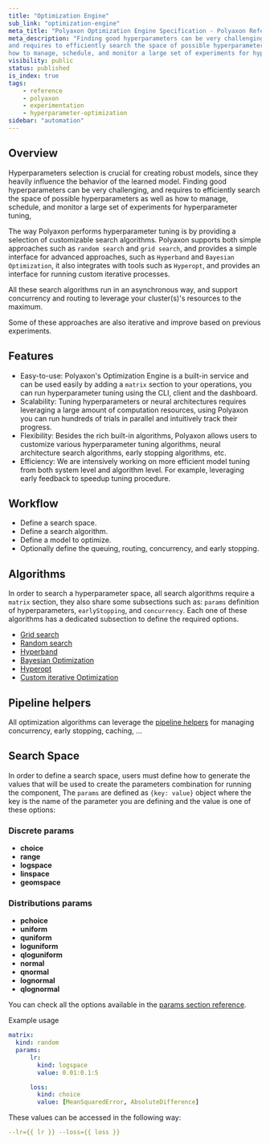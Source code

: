 ```yaml
---
title: "Optimization Engine"
sub_link: "optimization-engine"
meta_title: "Polyaxon Optimization Engine Specification - Polyaxon References"
meta_description: "Finding good hyperparameters can be very challenging,
and requires to efficiently search the space of possible hyperparameters as well as
how to manage, schedule, and monitor a large set of experiments for hyperparameter tuning, Polyaxon Optimization Engine tries to simplify this by exposing a set of search algorithms."
visibility: public
status: published
is_index: true
tags:
    - reference
    - polyaxon
    - experimentation
    - hyperparameter-optimization
sidebar: "automation"
---
```


## Overview

Hyperparameters selection is crucial for creating robust models,
since they heavily influence the behavior of the learned model.
Finding good hyperparameters can be very challenging,
and requires to efficiently search the space of possible hyperparameters as well as
how to manage, schedule, and monitor a large set of experiments for hyperparameter tuning,

The way Polyaxon performs hyperparameter tuning is by providing a selection of customizable search algorithms.
Polyaxon supports both simple approaches such as `random search` and `grid search`, and provides a simple interface for
advanced approaches, such as `Hyperband` and `Bayesian Optimization`, it also integrates with tools such as `Hyperopt`,
and provides an interface for running custom iterative processes.

All these search algorithms run in an asynchronous way, and support concurrency and routing to leverage your cluster(s)'s resources to the maximum.

Some of these approaches are also iterative and improve based on previous experiments.

## Features

 * Easy-to-use: Polyaxon's Optimization Engine is a built-in service and can be used easily by adding a `matrix` section to your operations, you can run hyperparameter tuning using the CLI, client and the dashboard.
 * Scalability: Tuning hyperparameters or neural architectures requires leveraging a large amount of computation resources, using Polyaxon you can run hundreds of trials in parallel and intuitively track their progress.
 * Flexibility: Besides the rich built-in algorithms, Polyaxon allows users to customize various hyperparameter tuning algorithms, neural architecture search algorithms, early stopping algorithms, etc.
 * Efficiency: We are intensively working on more efficient model tuning from both system level and algorithm level. For example, leveraging early feedback to speedup tuning procedure.

## Workflow

 * Define a search space.
 * Define a search algorithm.
 * Define a model to optimize.
 * Optionally define the queuing, routing, concurrency, and early stopping.

## Algorithms

In order to search a hyperparameter space, all search algorithms require a `matrix` section,
they also share some subsections such as: `params` definition of hyperparameters, `earlyStopping`, and `concurrency`.
Each one of these algorithms has a dedicated subsection to define the required options.

 * [Grid search](/docs/automation/optimization-engine/grid-search/)
 * [Random search](/docs/automation/optimization-engine/random-search/)
 * [Hyperband](/docs/automation/optimization-engine/hyperband/)
 * [Bayesian Optimization](/docs/automation/optimization-engine/bayesian-optimization/)
 * [Hyperopt](/docs/automation/optimization-engine/bayesian-optimization/)
 * [Custom iterative Optimization](/docs/automation/optimization-engine/iterative/)

## Pipeline helpers

All optimization algorithms can leverage the [pipeline helpers](/docs/automation/helpers/) for managing concurrency, early stopping, caching, ...

## Search Space

In order to define a search space, users must define how to generate the values that will be used to create
the parameters combination for running the component, The `params` are defined as `{key: value}`
object where the key is the name of the parameter you are defining and the value is one of these options:

### Discrete params

 * **choice**
 * **range**
 * **logspace**
 * **linspace**
 * **geomspace**

### Distributions params

 * **pchoice**
 * **uniform**
 * **quniform**
 * **loguniform**
 * **qloguniform**
 * **normal**
 * **qnormal**
 * **lognormal**
 * **qlognormal**

You can check all the options available in the [params section reference](/docs/automation/optimization-engine/params/).

Example usage

```yaml
matrix:
  kind: random
  params:
      lr:
        kind: logspace
        value: 0.01:0.1:5

      loss:
        kind: choice
        value: [MeanSquaredError, AbsoluteDifference]
```

These values can be accessed in the following way:

```yaml
--lr={{ lr }} --loss={{ loss }}
```
